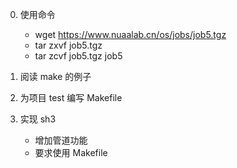 0. 使用命令 
   - wget https://www.nuaalab.cn/os/jobs/job5.tgz
   - tar zxvf job5.tgz
   - tar zcvf job5.tgz job5

1. 阅读 make 的例子 

2. 为项目 test 编写 Makefile

3. 实现 sh3
   + 增加管道功能
   + 要求使用 Makefile
